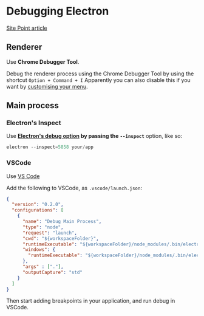 # Debugging Electron

[Site Point article](https://www.sitepoint.com/debugging-electron-application/)

## Renderer

Use **Chrome Debugger Tool**.

Debug the renderer process using the Chrome Debugger Tool by using the shortcut `Option + Command + I`
Apparently you can also disable this if you want by [customising your menu](https://www.christianengvall.se/electron-menu/).

## Main process

### Electron's Inspect

Use **[Electron's debug option](https://electronjs.org/docs/tutorial/debugging-main-process) by passing the `--inspect`** option, like so:

```js
electron --inspect=5858 your/app
```

### VSCode

Use [VS Code](https://electronjs.org/docs/tutorial/debugging-main-process-vscode)

Add the following to VSCode, as `.vscode/launch.json`:

```json
{
  "version": "0.2.0",
  "configurations": [
    {
      "name": "Debug Main Process",
      "type": "node",
      "request": "launch",
      "cwd": "${workspaceFolder}",
      "runtimeExecutable": "${workspaceFolder}/node_modules/.bin/electron",
      "windows": {
        "runtimeExecutable": "${workspaceFolder}/node_modules/.bin/electron.cmd"
      },
      "args" : ["."],
      "outputCapture": "std"
    }
  ]
}
```

Then start adding breakpoints in your application, and run debug in VSCode.